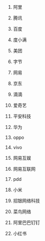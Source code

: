 1. 阿里

2. 腾讯

3. 百度

4. 度小满

5. 美团

6. 字节

7. 网易

8. 京东

9. 滴滴

10. 爱奇艺

11. 平安科技

12. 华为

13. oppo

14. vivo

15. 网易互娱

16. 网易互联网

17. pdd

18. 小米

19. 招银网络科技

20. 菜鸟网络

21. 阿里巴巴钉钉

22. 小红书
